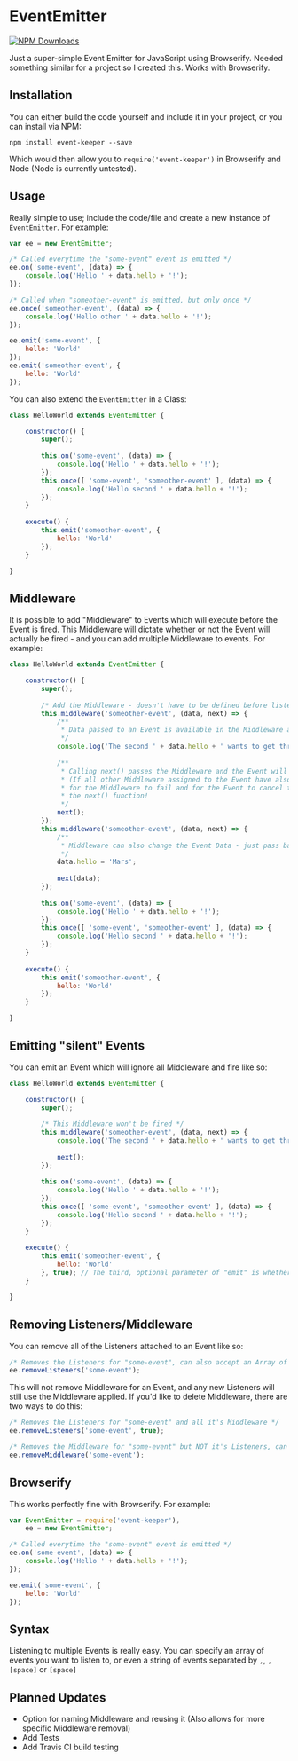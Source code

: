 # EventEmitter

[![NPM Downloads](https://img.shields.io/npm/dm/event-keeper.png)](https://www.npmjs.com/package/event-keeper)

Just a super-simple Event Emitter for JavaScript using Browserify. Needed something similar for a project so I created this. Works with Browserify.

## Installation

You can either build the code yourself and include it in your project, or you can install via NPM:

`npm install event-keeper --save`

Which would then allow you to `require('event-keeper')` in Browserify and Node (Node is currently untested).

## Usage

Really simple to use; include the code/file and create a new instance of `EventEmitter`. For example:

```js
var ee = new EventEmitter;

/* Called everytime the "some-event" event is emitted */
ee.on('some-event', (data) => {
    console.log('Hello ' + data.hello + '!');
});

/* Called when "someother-event" is emitted, but only once */
ee.once('someother-event', (data) => {
    console.log('Hello other ' + data.hello + '!');
});

ee.emit('some-event', {
    hello: 'World'
});
ee.emit('someother-event', {
    hello: 'World'
});
```

You can also extend the `EventEmitter` in a Class:

```js
class HelloWorld extends EventEmitter {

    constructor() {
        super();
        
        this.on('some-event', (data) => {
            console.log('Hello ' + data.hello + '!');
        });
        this.once([ 'some-event', 'someother-event' ], (data) => {
            console.log('Hello second ' + data.hello + '!');
        });
    }
    
    execute() {
        this.emit('someother-event', {
            hello: 'World'
        });
    }

}
```

## Middleware

It is possible to add "Middleware" to Events which will execute before the Event is fired. This Middleware will dictate whether or not the Event will actually be fired - and you can add multiple Middleware to events. For example:

```js
class HelloWorld extends EventEmitter {

    constructor() {
        super();
        
        /* Add the Middleware - doesn't have to be defined before listening to the Event */
        this.middleware('someother-event', (data, next) => {
            /**
             * Data passed to an Event is available in the Middleware as "data"
             */
            console.log('The second ' + data.hello + ' wants to get through...');
            
            /**
             * Calling next() passes the Middleware and the Event will continue to emit
             * (If all other Middleware assigned to the Event have also passed, if any),
             * for the Middleware to fail and for the Event to cancel the emit, don't call
             * the next() function!
             */
            next();
        });
        this.middleware('someother-event', (data, next) => {
            /**
             * Middleware can also change the Event Data - just pass back the new Data in next()
             */
            data.hello = 'Mars';
            
            next(data);
        });
        
        this.on('some-event', (data) => {
            console.log('Hello ' + data.hello + '!');
        });
        this.once([ 'some-event', 'someother-event' ], (data) => {
            console.log('Hello second ' + data.hello + '!');
        });
    }
    
    execute() {
        this.emit('someother-event', {
            hello: 'World'
        });
    }

}
```

## Emitting "silent" Events

You can emit an Event which will ignore all Middleware and fire like so:

```js
class HelloWorld extends EventEmitter {

    constructor() {
        super();
        
        /* This Middleware won't be fired */
        this.middleware('someother-event', (data, next) => {
            console.log('The second ' + data.hello + ' wants to get through...');
            
            next();
        });
        
        this.on('some-event', (data) => {
            console.log('Hello ' + data.hello + '!');
        });
        this.once([ 'some-event', 'someother-event' ], (data) => {
            console.log('Hello second ' + data.hello + '!');
        });
    }
    
    execute() {
        this.emit('someother-event', {
            hello: 'World'
        }, true); // The third, optional parameter of "emit" is whether the Event should be silent
    }

}
```

## Removing Listeners/Middleware

You can remove all of the Listeners attached to an Event like so:

```js
/* Removes the Listeners for "some-event", can also accept an Array of Events */
ee.removeListeners('some-event');
```

This will not remove Middleware for an Event, and any new Listeners will still use the Middleware applied. If you'd like to delete Middleware, there are two ways to do this:

```js
/* Removes the Listeners for "some-event" and all it's Middleware */
ee.removeListeners('some-event', true);

/* Removes the Middleware for "some-event" but NOT it's Listeners, can also accept an Array of Events to delete Middleware from */
ee.removeMiddleware('some-event');
```

## Browserify

This works perfectly fine with Browserify. For example:

```js
var EventEmitter = require('event-keeper'),
    ee = new EventEmitter;

/* Called everytime the "some-event" event is emitted */
ee.on('some-event', (data) => {
    console.log('Hello ' + data.hello + '!');
});

ee.emit('some-event', {
    hello: 'World'
});
```

## Syntax

Listening to multiple Events is really easy. You can specify an array of events you want to listen to, or even a string of events separated by `,`, `,[space]` or `[space]`

## Planned Updates

- Option for naming Middleware and reusing it (Also allows for more specific Middleware removal)
- Add Tests
- Add Travis CI build testing
